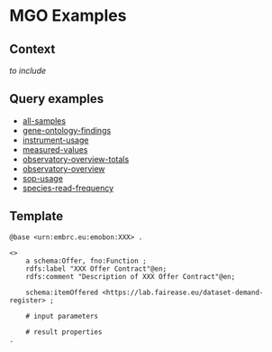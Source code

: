 # MGO Examples

## Context

*to include*

## Query examples 
- [all-samples](mgo-examples/all-samples)
- [gene-ontology-findings](mgo-examples/gene-ontology-findings)
- [instrument-usage](mgo-examples/instrument-usage)
- [measured-values](mgo-examples/measured-values)
- [observatory-overview-totals](mgo-examples/observatory-overview-totals)
- [observatory-overview](mgo-examples/observatory-overview)
- [sop-usage](mgo-examples/sop-usage)
- [species-read-frequency](mgo-examples/species-read-frequency)  

## Template
```turtle
@base <urn:embrc.eu:emobon:XXX> .

<>
    a schema:Offer, fno:Function ; 
    rdfs:label "XXX Offer Contract"@en;
    rdfs:comment "Description of XXX Offer Contract"@en;
    
    schema:itemOffered <https://lab.fairease.eu/dataset-demand-register> ; 

    # input parameters

    # result properties
.
```